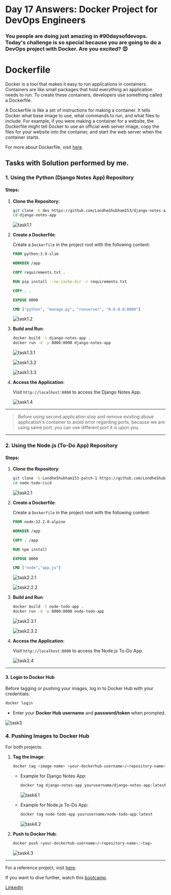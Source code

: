 # Day 17 Answers: Docker Project for DevOps Engineers

### You people are doing just amazing in **#90daysofdevops**. Today's challenge is so special because you are going to do a DevOps project with Docker. Are you excited? 😍

# Dockerfile

Docker is a tool that makes it easy to run applications in containers. Containers are like small packages that hold everything an application needs to run. To create these containers, developers use something called a Dockerfile.

A Dockerfile is like a set of instructions for making a container. It tells Docker what base image to use, what commands to run, and what files to include. For example, if you were making a container for a website, the Dockerfile might tell Docker to use an official web server image, copy the files for your website into the container, and start the web server when the container starts.

For more about Dockerfile, visit [here](https://rushikesh-mashidkar.hashnode.dev/dockerfile-docker-compose-swarm-and-volumes).


## Tasks with Solution performed by me.


### **1. Using the Python (Django Notes App) Repository**

#### Steps:

1. **Clone the Repository**:

   ```bash
   git clone -b dev https://github.com/LondheShubham153/django-notes-app.git
   cd django-notes-app
   ```

   ![task1.1](image/task1.1.png)

2. **Create a Dockerfile**:

   Create a `Dockerfile` in the project root with the following content:

   ```dockerfile
   FROM python:3.9-slim

   WORKDIR /app

   COPY requirements.txt .

   RUN pip install --no-cache-dir -r requirements.txt

   COPY . .

   EXPOSE 8000

   CMD ["python", "manage.py", "runserver", "0.0.0.0:8000"]
   ```

   ![task1.2](image/task1.2.png)


3. **Build and Run**:

   ```bash
   docker build -t django-notes-app .
   docker run -d -p 8000:8000 django-notes-app
   ```

   ![task1.3.1](image/task1.3.1.png)

   ![task1.3.2](image/task1.3.2.png)

   ![task1.3.3](image/task1.3.3.png)


4. **Access the Application**:

   Visit `http://localhost:8000` to access the Django Notes App.

   ![task1.4](image/task1.4.png)

---


> Before using second application stop and remove existing above application's container to avoid error regarding ports, because we are using same port, you can use different port it is upon you.


---


### **2. Using the Node.js (To-Do App) Repository**

#### Steps:

1. **Clone the Repository**:

   ```bash
   git clone -b LondheShubham153-patch-1 https://github.com/LondheShubham153/node-todo-cicd.git
   cd node-todo-cicd
   ```

   ![task2.1](image/task2.1.png)


2. **Create a Dockerfile**:

   Create a `Dockerfile` in the project root with the following content:

   ```dockerfile
   FROM node:12.2.0-alpine

   WORKDIR /app

   COPY . /app

   RUN npm install

   EXPOSE 8000

   CMD ["node","app.js"]
   ```

   ![task2.2.1](image/task2.2.1.png)

   ![task2.2.2](image/task2.2.2.png)


3. **Build and Run**:

   ```bash
   docker build -t node-todo-app .
   docker run -d -p 8000:8000 node-todo-app
   ```

   ![task2.3.1](image/task2.3.1.png)

   ![task2.3.2](image/task2.3.2.png)


4. **Access the Application**:

   Visit `http://localhost:8000` to access the Node.js To-Do App.


   ![task2.4](image/task2.4.png)

---

#### **3. Login to Docker Hub**

Before tagging or pushing your images, log in to Docker Hub with your credentials:
   ```bash
   docker login
   ```

   - Enter your **Docker Hub username** and **password/token** when prompted.

   ![task3](image/task3.png)


### **4. Pushing Images to Docker Hub**

For both projects:

1. **Tag the Image**:

   ```bash
   docker tag <image-name> <your-dockerhub-username>/<repository-name>:<tag>
   ```

   - Example for Django Notes App:

     ```bash
     docker tag django-notes-app yourusername/django-notes-app:latest
     ```

     ![task4.1](image/task4.1.png)
   
   - Example for Node.js To-Do App:

     ```bash
     docker tag node-todo-app yourusername/node-todo-app:latest
     ```

     ![task4.2](image/task4.2.png)

2. **Push to Docker Hub**:

   ```bash
   docker push <your-dockerhub-username>/<repository-name>:<tag>
   ```

     ![task4.3](image/task4.3.png)


---



For a reference project, visit [here](https://youtu.be/Tevxhn6Odc8).

If you want to dive further, watch this [bootcamp](https://youtube.com/playlist?list=PLlfy9GnSVerRqYJgVYO0UiExj5byjrW8u).



[LinkedIn](https://www.linkedin.com/in/amitabh-devops/)

